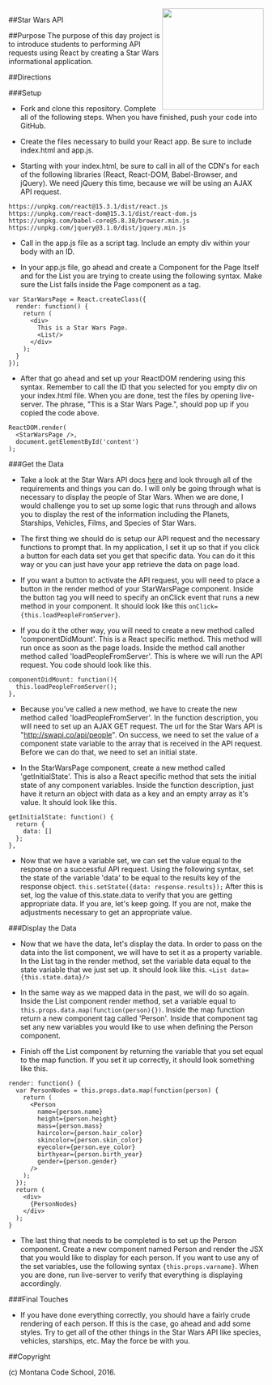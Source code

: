 <img src="http://montanacodeschool.com/wp-content/uploads/2016/08/MCS_LOGO_v1-1.png" width="200" align="right"/>

##Star Wars API

##Purpose
The purpose of this day project is to introduce students to performing API requests using React by creating a Star Wars informational application.

##Directions

###Setup

* Fork and clone this repository. Complete all of the following steps. When you have finished, push your code into GitHub.

* Create the files necessary to build your React app. Be sure to include index.html and app.js.

* Starting with your index.html, be sure to call in all of the CDN's for each of the following libraries (React, React-DOM, Babel-Browser, and jQuery). We need jQuery this time, because we will be using an AJAX API request.

```
https://unpkg.com/react@15.3.1/dist/react.js
https://unpkg.com/react-dom@15.3.1/dist/react-dom.js
https://unpkg.com/babel-core@5.8.38/browser.min.js
https://unpkg.com/jquery@3.1.0/dist/jquery.min.js
```

* Call in the app.js file as a script tag. Include an empty div within your body with an ID.

* In your app.js file, go ahead and create a Component for the Page Itself and for the List you are trying to create using the following syntax. Make sure the List falls inside the Page component as a tag.

```
var StarWarsPage = React.createClass({
  render: function() {
    return (
      <div>
        This is a Star Wars Page.
        <List/>
      </div>
    );
  }
});
```

* After that go ahead and set up your ReactDOM rendering using this syntax. Remember to call the ID that you selected for you empty div on your index.html file. When you are done, test the files by opening live-server. The phrase, "This is a Star Wars Page.", should pop up if you copied the code above.

```
ReactDOM.render(
  <StarWarsPage />,
  document.getElementById('content')
);
```

###Get the Data

* Take a look at the Star Wars API docs [here](https://swapi.co/) and look through all of the requirements and things you can do. I will only be going through what is necessary to display the people of Star Wars. When we are done, I would challenge you to set up some logic that runs through and allows you to display the rest of the information including the Planets, Starships, Vehicles, Films, and Species of Star Wars.

* The first thing we should do is setup our API request and the necessary functions to prompt that. In my application, I set it up so that if you click a button for each data set you get that specific data. You can do it this way or you can just have your app retrieve the data on page load.

* If you want a button to activate the API request, you will need to place a button in the render method of your StarWarsPage component. Inside the button tag you will need to specify an onClick event that runs a new method in your component. It should look like this ``onClick={this.loadPeopleFromServer}``.

* If you do it the other way, you will need to create a new method called 'componentDidMount'. This is a React specific method. This method will run once as soon as the page loads. Inside the method call another method called 'loadPeopleFromServer'. This is where we will run the API request. You code should look like this.

```
componentDidMount: function(){
  this.loadPeopleFromServer();
},
```

* Because you've called a new method, we have to create the new method called 'loadPeopleFromServer'. In the function description, you will need to set up an AJAX GET request. The url for the Star Wars API is "http://swapi.co/api/people". On success, we need to set the value of a component state variable to the array that is received in the API request. Before we can do that, we need to set an initial state.

* In the StarWarsPage component, create a new method called 'getInitialState'. This is also a React specific method that sets the initial state of any component variables. Inside the function description, just have it return an object with data as a key and an empty array as it's value. It should look like this.

```
getInitialState: function() {
  return {
    data: []
  };
},
```

* Now that we have a variable set, we can set the value equal to the response on a successful API request. Using the following syntax, set the state of the variable 'data' to be equal to the results key of the response object. ``this.setState({data: response.results});`` After this is set, log the value of this.state.data to verify that you are getting appropriate data. If you are, let's keep going. If you are not, make the adjustments necessary to get an appropriate value.

###Display the Data

* Now that we have the data, let's display the data. In order to pass on the data into the list component, we will have to set it as a property variable. In the List tag in the render method, set the variable data equal to the state variable that we just set up. It should look like this. ``<List data={this.state.data}/>``

* In the same way as we mapped data in the past, we will do so again. Inside the List component render method, set a variable equal to ``this.props.data.map(function(person){})``. Inside the map function return a new component tag called 'Person'. Inside that component tag set any new variables you would like to use when defining the Person component.

* Finish off the List component by returning the variable that you set equal to the map function. If you set it up correctly, it should look something like this.

```
render: function() {
  var PersonNodes = this.props.data.map(function(person) {
    return (
      <Person
        name={person.name}
        height={person.height}
        mass={person.mass}
        haircolor={person.hair_color}
        skincolor={person.skin_color}
        eyecolor={person.eye_color}
        birthyear={person.birth_year}
        gender={person.gender}
      />
    );
  });
  return (
    <div>
      {PersonNodes}
    </div>
  );
}
```

* The last thing that needs to be completed is to set up the Person component. Create a new component named Person and render the JSX that you would like to display for each person. If you want to use any of the set variables, use the following syntax ``{this.props.varname}``. When you are done, run live-server to verify that everything is displaying accordingly.

###Final Touches

* If you have done everything correctly, you should have a fairly crude rendering of each person. If this is the case, go ahead and add some styles. Try to get all of the other things in the Star Wars API like species, vehicles, starships, etc. May the force be with you.

##Copyright

(c) Montana Code School, 2016.

